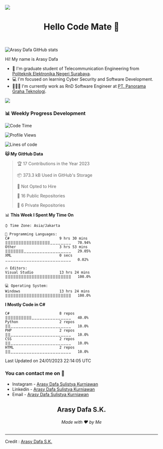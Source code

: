 ![](https://komarev.com/ghpvc/?username=arasydafa&label=Total+Visitors&style=flat)

<h1 align="center">Hello Code Mate 👋<!-- <img src="https://github.com/souvikguria98/souvikguria98/blob/master/Hi.gif" width="30"> --> </h1> 
<br>

![Arasy Dafa GitHub stats](https://github-readme-stats-vercel-instance-arasydafa.vercel.app/api?username=arasydafa&count_private=true&show_icons=true&theme=react)

Hi! My name is Arasy Dafa
- 📡 I'm graduate student of Telecommunication Engineering from [Politeknik Elektronika Negeri Surabaya](https://www.pens.ac.id).
- 💻 I'm focused on learning Cyber Security and Software Development.
- 🧑🏻‍💻 I'm currently work as RnD Software Engineer at [PT. Panorama Graha Teknologi](http://panorama.co.id/).

<a href="https://www.youtube.com/watch?v=dQw4w9WgXcQ"><img src="https://user-images.githubusercontent.com/73097560/115834477-dbab4500-a447-11eb-908a-139a6edaec5c.gif"></a>

### 📊 Weekly Progress Development

<!--START_SECTION:waka-->
![Code Time](http://img.shields.io/badge/Code%20Time-201%20hrs%2010%20mins-blue)

![Profile Views](http://img.shields.io/badge/Profile%20Views-1-blue)

![Lines of code](https://img.shields.io/badge/From%20Hello%20World%20I%27ve%20Written-7%20Million%20lines%20of%20code-blue)

**🐱 My GitHub Data** 

> 🏆 17 Contributions in the Year 2023
 > 
> 📦 373.3 kB Used in GitHub's Storage 
 > 
> 🚫 Not Opted to Hire
 > 
> 📜 16 Public Repositories 
 > 
> 🔑 6 Private Repositories  
 > 
📊 **This Week I Spent My Time On** 

```text
⌚︎ Time Zone: Asia/Jakarta

💬 Programming Languages: 
C#                       9 hrs 30 mins       ⣿⣿⣿⣿⣿⣿⣿⣿⣿⣿⣿⣿⣿⣿⣿⣿⣿⣀⣀⣀⣀⣀⣀⣀⣀   70.94% 
Other                    3 hrs 53 mins       ⣿⣿⣿⣿⣿⣿⣿⣀⣀⣀⣀⣀⣀⣀⣀⣀⣀⣀⣀⣀⣀⣀⣀⣀⣀   29.05% 
XML                      0 secs              ⣀⣀⣀⣀⣀⣀⣀⣀⣀⣀⣀⣀⣀⣀⣀⣀⣀⣀⣀⣀⣀⣀⣀⣀⣀   0.02%

🔥 Editors: 
Visual Studio            13 hrs 24 mins      ⣿⣿⣿⣿⣿⣿⣿⣿⣿⣿⣿⣿⣿⣿⣿⣿⣿⣿⣿⣿⣿⣿⣿⣿⣿   100.0%

💻 Operating System: 
Windows                  13 hrs 24 mins      ⣿⣿⣿⣿⣿⣿⣿⣿⣿⣿⣿⣿⣿⣿⣿⣿⣿⣿⣿⣿⣿⣿⣿⣿⣿   100.0%

```

**I Mostly Code in C#** 

```text
C#                       8 repos             ⣿⣿⣿⣿⣿⣿⣿⣿⣿⣿⣀⣀⣀⣀⣀⣀⣀⣀⣀⣀⣀⣀⣀⣀⣀   40.0% 
Python                   2 repos             ⣿⣿⣀⣀⣀⣀⣀⣀⣀⣀⣀⣀⣀⣀⣀⣀⣀⣀⣀⣀⣀⣀⣀⣀⣀   10.0% 
PHP                      2 repos             ⣿⣿⣀⣀⣀⣀⣀⣀⣀⣀⣀⣀⣀⣀⣀⣀⣀⣀⣀⣀⣀⣀⣀⣀⣀   10.0% 
CSS                      2 repos             ⣿⣿⣀⣀⣀⣀⣀⣀⣀⣀⣀⣀⣀⣀⣀⣀⣀⣀⣀⣀⣀⣀⣀⣀⣀   10.0% 
HTML                     2 repos             ⣿⣿⣀⣀⣀⣀⣀⣀⣀⣀⣀⣀⣀⣀⣀⣀⣀⣀⣀⣀⣀⣀⣀⣀⣀   10.0%

```



 Last Updated on 24/01/2023 22:14:05 UTC
<!--END_SECTION:waka-->

### You can contact me on 📱
- Instagram - [Arasy Dafa Sulistya Kurniawan](https://instagram.com/arasydafa)
- Linkedin - [Arasy Dafa Sulistya Kurniawan](https://www.linkedin.com/in/arasydafa)
- Email - [Arasy Dafa Sulistya Kurniawan](https://mail.google.com/mail/?view=cm&fs=1&tf=1&to=arasy.dafa@gmail.com&su=%5BGitHub%5D%20Contacted%20from%20README.md)

<h2 align="center">Arasy Dafa S.K.</h2>
<h6 align="center">Made with ❤️ by Me</h6>

------
Credit : [Arasy Dafa S.K.](https://github.com/arasydafa)
